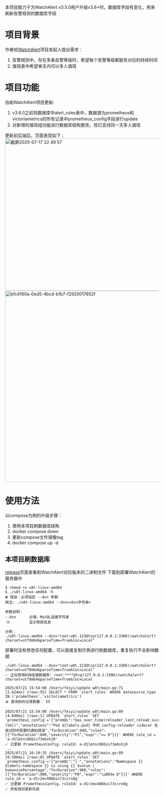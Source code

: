 本项目致力于为WatchAlert v3.5.0用户升级v3.6+时，数据库字段有变化，用来刷新告警规则的数据库字段

# 项目背景
作者给[WatchAlert](https://github.com/opsre/WatchAlert)项目发起人提出需求：
1. 告警规则中，存在多条告警等级时，希望每个告警等级都能有对应的持续时间
2. 值班表中希望单天内可以多人值班

# 项目功能
协助WatchAlert项目更新:
1. v3.6.0之前将数据库中alert_rules表中，数据源为prometheus和victoriametrics的所有记录中prometheus_config字段进行update
2. 对新增的值班组功能进行数据库结构更改，现已支持同一天多人值班

更新前后端后，页面表现如下：
<img width="1412" height="497" alt="截屏2025-07-17 22 49 57" src="https://github.com/user-attachments/assets/da0e5523-c863-470c-b754-17cbb4cfffff" />
<img width="1473" height="624" alt="bfc4160a-0ed5-4bcd-bfb7-f2920017852f" src="https://github.com/user-attachments/assets/5c3015ba-dc75-4b79-8df9-676b18e03bfe" />


# 使用方法
以compose为例的升级步骤：
1. 使用本项目刷数据库结构
2. docker compose down
3. 更新compose文件镜像tag
4. docker compose up -d

## 本项目刷数据库
[release](https://github.com/mupeifeiyi/update_w8t/releases)页面查看和WatchAlert对应版本的二进制文件
下载到部署WatchAlert的服务器中
```shell
$ chmod +x u8t-linux-amd64
$ ./u8t-linux-amd64 -h
❌ 错误：必须指定 --dsn 参数
用法: ./u8t-linux-amd64 --dsn=<dsn字符串>

参数说明：
--dsn      必填，MySQL连接字符串
-h         显示帮助信息

示例：
./u8t-linux-amd64 --dsn="root:w8t.123@tcp(127.0.0.1:3306)/watchalert?charset=utf8mb4&parseTime=True&loc=Local"
```
部署时没有修改任何配置，可以直接复制示例进行刷数据库，重复执行不会影响数据
```shell
./u8t-linux-amd64 --dsn="root:w8t.123@tcp(127.0.0.1:3306)/watchalert?charset=utf8mb4&parseTime=True&loc=Local"
✅ 正在使用DSN连接数据库: root:****@tcp(127.0.0.1:3306)/watchalert?charset=utf8mb4&parseTime=True&loc=Local

2025/07/21 15:54:08 /Users/feiyi/update_w8t/main.go:71
[2.624ms] [rows:55] SELECT * FROM `alert_rules` WHERE datasource_type IN ('prometheus','victoriametrics')
📊 查询到的记录数量： 55

2025/07/21 15:54:08 /Users/feiyi/update_w8t/main.go:89
[4.840ms] [rows:1] UPDATE `alert_rules` SET `prometheus_config`='{"promQL":"max_over_time(reloader_last_reload_successful{namespace=~\".+\"}[5m])","annotations":"Pod ${labels.pod} 中的 config-reloader sidecar 在尝试同步配置时遇到错误","forDuration":600,"rules":[{"forDuration":600,"severity":"P1","expr":"== 0"}]}' WHERE rule_id = 'a-d1lmtnc06bis73ebshj0'
✅ 已更新 PrometheusConfig，ruleId: a-d1lmtnc06bis73ebshj0
...
2025/07/21 16:10:35 /Users/feiyi/update_w8t/main.go:89
[0.506ms] [rows:0] UPDATE `alert_rules` SET `prometheus_config`='{"promQL":"|-","annotations":"Namespace {{ $labels.namespace }} is using {{ $value | humanizePercentage","forDuration":900,"rules":[{"forDuration":900,"severity":"P0","expr":"\u003e 0"}]}' WHERE rule_id = 'a-d1r2mv406bis73ccrn8g'
✅ 已更新 PrometheusConfig，ruleId: a-d1r2mv406bis73ccrn8g
✅ 所有规则更新完成
```
